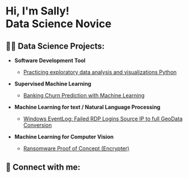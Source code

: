 <h1>Hi, I'm Sally! <br/> 
Data Science Novice

<h2>👨‍💻 Data Science Projects:</h2>

- <b>Software Development Tool</b>
  - [Practicing exploratory data analysis and visualizations Python](https://github.com/xial1y/SDTProject)
    
- <b>Supervised Machine Learning</b>
  - [Banking Churn Prediction with Machine Learning](https://github.com/xial1y/SupervisedML) 
  
- <b>Machine Learning for text / Natural Language Processing</b>
  - [Windows EventLog: Failed RDP Logins Source IP to full GeoData Conversion](-)

- <b>Machine Learning for Computer Vision</b>
  - [Ransomware Proof of Concept (Encrypter)](-)



<h2> 🤳 Connect with me:</h2>

